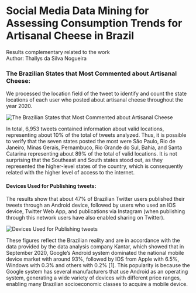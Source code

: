 # Social Media Data Mining for Assessing Consumption Trends for Artisanal Cheese in Brazil
Results complementary related to the work <br>
Author: Thallys da Silva Nogueira

### The Brazilian States that Most Commented about Artisanal Cheese: 

We processed the location field of the tweet to identify and count the state locations of each user who posted about artisanal cheese throughout the year 2020.

![The Brazilian States that Most Commented about Artisanal Cheese](https://github.com/Thallys-nogueira/Social-Media-Data-Mining-for-Assessing-Consumption-Trends-for-Artisanal-Cheese-in-Brazil/blob/main/img/estadosmaispublicaramQueijo.png)


In total, 6,953 tweets contained information about valid locations, representing about 10\% of the total of tweets analyzed. Thus, it is possible 
to verify that the seven states posted the most were São Paulo, Rio de Janeiro, Minas Gerais, Pernambuco, Rio Grande do Sul, Bahia, and Santa Catarina representing 
about 89\% of the total of valid locations. It is not surprising that the Southeast and South states stood out, as they represented the higher-level states of the 
country, which is consequently related with the higher level of access to the internet.


#### Devices Used for Publishing tweets:

The results show that about 47% of Brazilian Twitter users published their tweets through an Android device, 
followed by users who used an IOS device, Twitter Web App, and publications via Instagram (when publishing through this network 
users have also enabled sharing on Twitter).

![Devices Used for Publishing tweets](https://github.com/Thallys-nogueira/Social-Media-Data-Mining-for-Assessing-Consumption-Trends-for-Artisanal-Cheese-in-Brazil/blob/main/img/dispositivosQueijo.png)

These figures reflect the Brazilian reality and are in accordance with the data provided by the data analysis company Kantar,
which showed that in September 2020, Google’s Android system dominated the national mobile device market with around 93%,
followed by IOS from Apple with 6.5%, Windows with 0.3% and others with 0.2% [1]. This popularity is because the Google system
has several manufacturers that use Android as an operating system, generating a wide variety of devices with different price ranges, 
enabling many Brazilian socioeconomic classes to acquire a mobile device.

